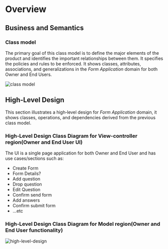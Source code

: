 # Overview

## Business and Semantics

### Class model

The primary goal of this class model is to define the major elements of the product and identifies the important
relationships between them. It specifies the policies and rules to be enforced. It shows classes, attributes,
associations, and generalizations in the _Form Application_ domain for both Owner and End Users.

![class model](https://user-images.githubusercontent.com/26156279/167326362-a0c55850-5b15-481c-9d91-b5c7abee88b4.png)

## High‐Level Design

This section illustrates a high‐level design for _Form Application_ domain, it shows classes, operations, and
dependencies derived from the previous class model.

### High‐Level Design Class Diagram for View-controller region(Owner and End User UI)

The UI is a single page application for both Owner and End User and has use cases/sections such as:

- Create Form
- Form Details?
- Add question
- Drop question
- Edit Question
- Confirm send form
- Add answers
- Confirm submit form
- ...etc

### High‐Level Design Class Diagram for Model region(Owner and End User functionality)

![high-level-design](https://user-images.githubusercontent.com/26156279/167329405-b8d8ea11-b111-41bb-8791-3deaf71634ac.png)

